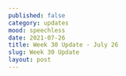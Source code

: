```yaml
---
published: false
category: updates
mood: speechless
date: 2021-07-26
title: Week 30 Update - July 26
slug: Week 30 Update
layout: post
---
```




<!--more-->

